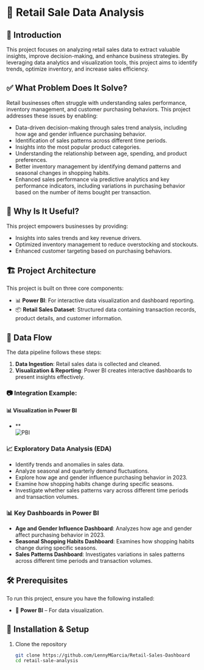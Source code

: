 # 🚀 Retail Sale Data Analysis

## 📌 Introduction

This project focuses on analyzing retail sales data to extract valuable insights, improve decision-making, and enhance business strategies. By leveraging data analytics and visualization tools, this project aims to identify trends, optimize inventory, and increase sales efficiency.

## ✅ What Problem Does It Solve?

Retail businesses often struggle with understanding sales performance, inventory management, and customer purchasing behaviors. This project addresses these issues by enabling:

- Data-driven decision-making through sales trend analysis, including how age and gender influence purchasing behavior.
- Identification of sales patterns across different time periods.
- Insights into the most popular product categories.
- Understanding the relationship between age, spending, and product preferences.
- Better inventory management by identifying demand patterns and seasonal changes in shopping habits.
- Enhanced sales performance via predictive analytics and key performance indicators, including variations in purchasing behavior based on the number of items bought per transaction.

## 🎯 Why Is It Useful?

This project empowers businesses by providing:

- Insights into sales trends and key revenue drivers.
- Optimized inventory management to reduce overstocking and stockouts.
- Enhanced customer targeting based on purchasing behaviors.

## 🏗️ Project Architecture

This project is built on three core components:

- 📊 **Power BI**: For interactive data visualization and dashboard reporting.
- 📦 **Retail Sales Dataset**: Structured data containing transaction records, product details, and customer information.

## 🔄 Data Flow

The data pipeline follows these steps:

1. **Data Ingestion**: Retail sales data is collected and cleaned.
2. **Visualization & Reporting**: Power BI creates interactive dashboards to present insights effectively.

### 📷 **Integration Example:**  

#### 📊 **Visualization in Power BI**  

- **  
  ![PBI]()  


### 📈 Exploratory Data Analysis (EDA)

- Identify trends and anomalies in sales data.
- Analyze seasonal and quarterly demand fluctuations.
- Explore how age and gender influence purchasing behavior in 2023.
- Examine how shopping habits change during specific seasons.
- Investigate whether sales patterns vary across different time periods and transaction volumes.

### 📊 Key Dashboards in Power BI

- **Age and Gender Influence Dashboard**: Analyzes how age and gender affect purchasing behavior in 2023.
- **Seasonal Shopping Habits Dashboard**: Examines how shopping habits change during specific seasons.
- **Sales Patterns Dashboard**: Investigates variations in sales patterns across different time periods and transaction volumes.

## 🛠️ Prerequisites

To run this project, ensure you have the following installed:

- 🔹 **Power BI** – For data visualization.

## 🚀 Installation & Setup

1. Clone the repository
   ```bash
   git clone https://github.com/LennyMGarcia/Retail-Sales-Dashboard
   cd retail-sale-analysis
